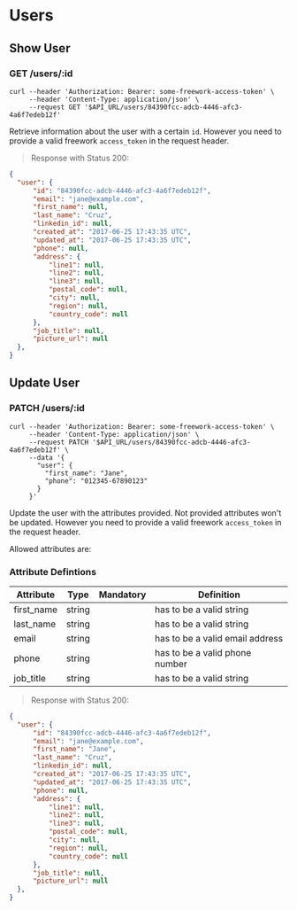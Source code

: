 # Users

## Show User
### GET /users/:id

```shell
curl --header 'Authorization: Bearer: some-freework-access-token' \
     --header 'Content-Type: application/json' \
     --request GET '$API_URL/users/84390fcc-adcb-4446-afc3-4a6f7edeb12f'
```

Retrieve information about the user with a certain `id`.
However you need to provide a valid freework `access_token` in the request header.

> Response with Status 200:

```json
{
  "user": {
      "id": "84390fcc-adcb-4446-afc3-4a6f7edeb12f",
      "email": "jane@example.com",
      "first_name": null,
      "last_name": "Cruz",
      "linkedin_id": null,
      "created_at": "2017-06-25 17:43:35 UTC",
      "updated_at": "2017-06-25 17:43:35 UTC",
      "phone": null,
      "address": {
          "line1": null,
          "line2": null,
          "line3": null,
          "postal_code": null,
          "city": null,
          "region": null,
          "country_code": null
      },
      "job_title": null,
      "picture_url": null
  },
}
```

## Update User
### PATCH /users/:id

```shell
curl --header 'Authorization: Bearer: some-freework-access-token' \
     --header 'Content-Type: application/json' \
     --request PATCH '$API_URL/users/84390fcc-adcb-4446-afc3-4a6f7edeb12f' \
     --data '{
       "user": {
         "first_name": "Jane",
         "phone": "012345-67890123"
       }
     }'
```

Update the user with the attributes provided. Not provided attributes won't be updated.
However you need to provide a valid freework `access_token` in the request header.

Allowed attributes are:

### Attribute Defintions

Attribute	| Type | Mandatory |Definition
----------|------|-----------|----------
first_name | string |  | has to be a valid string
last_name | string |  | has to be a valid string
email | string |  | has to be a valid email address
phone | string |  | has to be a valid phone number
job_title | string |  | has to be a valid string

> Response with Status 200:

```json
{
  "user": {
      "id": "84390fcc-adcb-4446-afc3-4a6f7edeb12f",
      "email": "jane@example.com",
      "first_name": "Jane",
      "last_name": "Cruz",
      "linkedin_id": null,
      "created_at": "2017-06-25 17:43:35 UTC",
      "updated_at": "2017-06-25 17:43:35 UTC",
      "phone": null,
      "address": {
          "line1": null,
          "line2": null,
          "line3": null,
          "postal_code": null,
          "city": null,
          "region": null,
          "country_code": null
      },
      "job_title": null,
      "picture_url": null
  },
}
```

